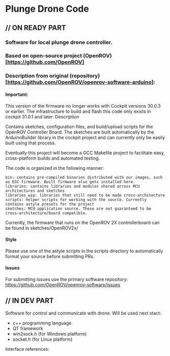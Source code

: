 # Plunge Drone Code
## // ON READY PART

### Software for local plunge drone controller.
### Based on open-source project (OpenROV)[https://github.com/OpenROV]

### Description from original (repository)[https://github.com/OpenROV/openrov-software-arduino]:
#### Important:
This version of the firmware no longer works with Cockpit versions 30.0.3 or earlier. The infrastructure to build and flash this code only exists in cockpit 31.0.1 and later.
Description

Contains sketches, configuration files, and build/upload scripts for the OpenROV Controller Board. The sketches are built automatically by the ArduinoBuilder library in the cockpit project and can currently only be easily built using that process.

Eventually this project will become a GCC Makefile project to facilitate easy, cross-platform builds and automated testing.

The code is organized in the following manner:

    bin: contains pre-compiled binaries distributed with our images, such as ESC firmware. Built firmware also gets installed here.
    libraries: contains libraries and modules shared across MCU architectures and sketches
    libraries_wip: libraries that still need to be made cross-architecture
    scripts: helper scripts for working with the source. Currently contains astyle presets for the project
    sketches: MCU application source. These are not guaranteed to be cross-architecture/board compatible.

Currently, the firmware that runs on the OpenROV 2X controllerboard can be found in sketches/OpenROV2x/

#### Style
Please use one of the astyle scripts in the scripts directory to automatically format your source before submitting PRs.

#### Issues
For submitting issues use the primary software repository: https://github.com/OpenROV/openrov-software/issues

## // IN DEV PART
Software for control and communicate with drone.
Will be used next stact: 
* c++ programming language
* QT framework
* win2sock.h (for Windows platform)
* socket.h (for Linux platform)

Interface references:

